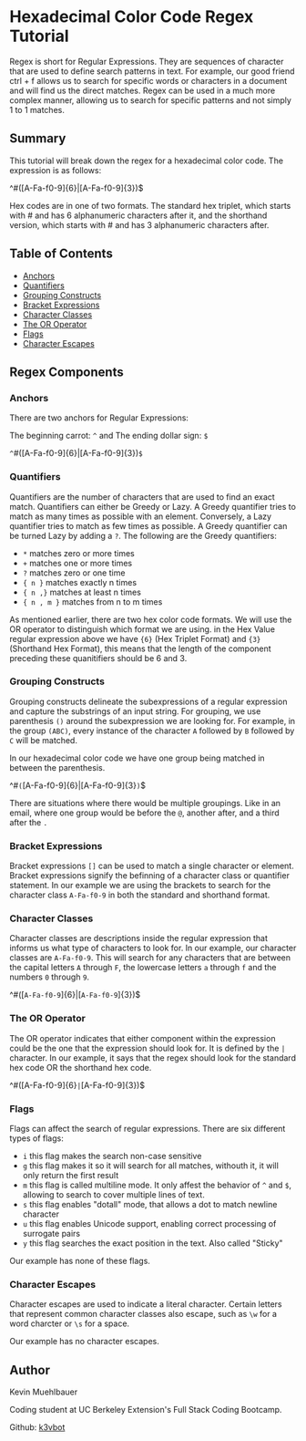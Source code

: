 # Hexadecimal Color Code Regex Tutorial

Regex is short for Regular Expressions. They are sequences of character that are used to define search patterns in text. For example, our good friend ctrl + f allows us to search for specific words or characters in a document and will find us the direct matches. Regex can be used in a much more complex manner, allowing us to search for specific patterns and not simply 1 to 1 matches.  

## Summary

This tutorial will break down the regex for a hexadecimal color code. The expression is as follows: 

^#([A-Fa-f0-9]{6}|[A-Fa-f0-9]{3})$

Hex codes are in one of two formats. The standard hex triplet, which starts with # and has 6 alphanumeric characters after it, and the shorthand version, which starts with # and has 3 alphanumeric characters after. 

## Table of Contents

- [Anchors](#anchors)
- [Quantifiers](#quantifiers)
- [Grouping Constructs](#grouping-constructs)
- [Bracket Expressions](#bracket-expressions)
- [Character Classes](#character-classes)
- [The OR Operator](#the-or-operator)
- [Flags](#flags)
- [Character Escapes](#character-escapes)

## Regex Components

### Anchors

There are two anchors for Regular Expressions:

The beginning carrot: `^` and
The ending dollar sign: `$`

`^`#([A-Fa-f0-9]{6}|[A-Fa-f0-9]{3})`$`

### Quantifiers

Quantifiers are the number of characters that are used to find an exact match. Quantifiers can either be Greedy or Lazy. A Greedy quantifier tries to match as many times as possible with an element. Conversely, a Lazy quantifier tries to match as few times as possible. A Greedy quantifier can be turned Lazy by adding a `?`. The following are the Greedy quantifiers:
- `*` matches zero or more times
- `+` matches one or more times
- `?` matches zero or one time
- `{ n }` matches exactly n times
- `{ n ,}` matches at least n times
- `{ n , m }` matches from n to m times

As mentioned earlier, there are two hex color code formats. We will use the OR operator to distinguish which format we are using. in the Hex Value regular expression above we have `{6}` (Hex Triplet Format) and `{3}` (Shorthand Hex Format), this means that the length of the component preceding these quanitifiers should be 6 and 3. 

### Grouping Constructs

Grouping constructs delineate the subexpressions of a regular expression and capture the substrings of an input string. For grouping, we use parenthesis `()` around the subexpression we are looking for. For example, in the group `(ABC)`, every instance of the character `A` followed by `B` followed by `C` will be matched. 

In our hexadecimal color code we have one group being matched in between the parenthesis. 

^#`(`[A-Fa-f0-9]{6}|[A-Fa-f0-9]{3}`)`$

There are situations where there would be multiple groupings. Like in an email, where one group would be before the `@`, another after, and a third after the `.`

### Bracket Expressions

Bracket expressions `[]` can be used to match a single character or element. Bracket expressions signify the befinning of a character class or quantifier statement. In our example we are using the brackets to search for the character class `A-Fa-f0-9` in both the standard and shorthand format. 

### Character Classes

Character classes are descriptions inside the regular expression that informs us what type of characters to look for. In our example, our character classes are `A-Fa-f0-9`. This will search for any characters that are between the capital letters `A` through `F`, the lowercase letters `a` through `f` and the numbers `0` through `9`. 

^#([`A-Fa-f0-9`]{6}|[`A-Fa-f0-9`]{3})$

### The OR Operator

The OR operator indicates that either component within the expression could be the one that the expression should look for. It is defined by the `|` character. In our example, it says that the regex should look for the standard hex code OR the shorthand hex code. 

^#([A-Fa-f0-9]{6}`|`[A-Fa-f0-9]{3})$

### Flags

Flags can affect the search of regular expressions. There are six different types of flags: 
- `i` this flag makes the search non-case sensitive
- `g` this flag makes it so it will search for all matches, withouth it, it will only return the first result
- `m` this flag is called multiline mode. It only affest the behavior of `^` and `$`, allowing to search to cover multiple lines of text. 
- `s` this flag enables "dotall" mode, that allows a dot to match newline character
- `u` this flag enables Unicode support, enabling correct processing of surrogate pairs
- `y` this flag searches the exact position in the text. Also called "Sticky"

Our example has none of these flags. 

### Character Escapes

Character escapes are used to indicate a literal character. Certain letters that represent common character classes also escape, such as `\w` for a word charcter or `\s` for a space. 

Our example has no character escapes. 

## Author

Kevin Muehlbauer

Coding student at UC Berkeley Extension's Full Stack Coding Bootcamp.

Github: [k3vbot](https://github.com/k3vbot)

